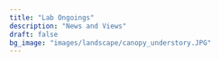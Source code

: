 ```yaml
---
title: "Lab Ongoings"
description: "News and Views"
draft: false
bg_image: "images/landscape/canopy_understory.JPG"
---
```

